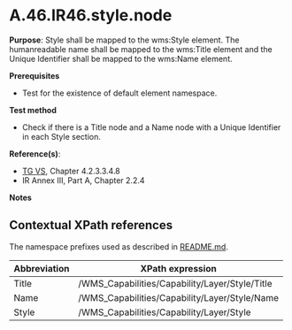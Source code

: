 # A.46.IR46.style.node

**Purpose**: Style shall be mapped to the wms:Style element. The humanreadable name shall be mapped to the wms:Title element and the Unique Identifier shall be mapped to the wms:Name element.

**Prerequisites**

* Test for the existence of default element namespace.

**Test method**

* Check if there is a Title node and a Name node with a Unique Identifier in each Style section.


**Reference(s)**: 
* [TG VS](README.md#ref_TG_VS), Chapter 4.2.3.3.4.8
* IR Annex III, Part A, Chapter 2.2.4

**Notes**

## Contextual XPath references

The namespace prefixes used as described in [README.md](README.md#namespaces).

Abbreviation                                               |  XPath expression
---------------------------------------------------------- | -------------------------------------------------------------------------
Title <a name="Title"></a> | /WMS_Capabilities/Capability/Layer/Style/Title
Name <a name="Name"></a> | /WMS_Capabilities/Capability/Layer/Style/Name
Style <a name="Style"></a> | /WMS_Capabilities/Capability/Layer/Style
